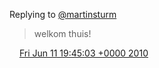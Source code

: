 Replying to [@martinsturm](https://twitter.com/martinsturm/status/15949852590)

> welkom thuis\!

<img src="../../media/tweet.ico" width="12" /> [Fri Jun 11 19:45:03 +0000 2010](https://twitter.com/DromerDenker/status/15951619421)